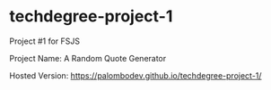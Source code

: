 # techdegree-project-1
Project #1 for FSJS

Project Name: A Random Quote Generator

Hosted Version: https://palombodev.github.io/techdegree-project-1/

